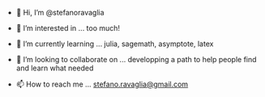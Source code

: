 - 👋 Hi, I’m @stefanoravaglia

- 👀 I’m interested in ... too much!


- 🌱 I’m currently learning ...
         julia, sagemath, asymptote, latex

- 💞️ I’m looking to collaborate on ...
         developping a path to help 
         people find and learn what needed

- 📫 How to reach me ...
         stefano.ravaglia@gmail.com


<!---
stefanoravaglia/stefanoravaglia is a ✨ special ✨ repository because its `README.md` (this file) appears on your GitHub profile.
You can click the Preview link to take a look at your changes.
--->
